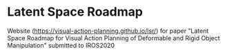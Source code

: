 # Latent Space Roadmap
Website (https://visual-action-planning.github.io/lsr/) for paper "Latent Space Roadmap for Visual Action Planning of Deformable and Rigid Object Manipulation" submitted to IROS2020